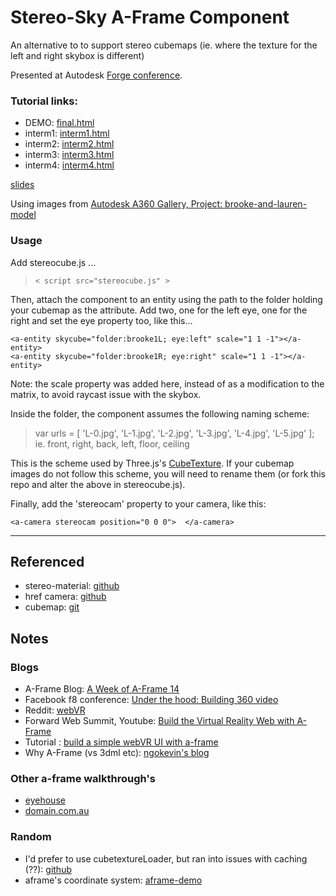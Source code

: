 # Stereo-Sky A-Frame Component 
An alternative to <a-sky> to support stereo cubemaps (ie. where the texture for the left and right skybox is different) 

Presented at Autodesk [Forge conference](forge.autodesk.com/).
 

### Tutorial links:

- DEMO: [final.html](http://cardboard.autodesk.com/aframe/final.html)
- interm1: [interm1.html](http://cardboard.autodesk.com/aframe/interm1.html)
- interm2: [interm2.html](http://cardboard.autodesk.com/aframe/interm2.html)
- interm3: [interm3.html](http://cardboard.autodesk.com/aframe/interm3.html)
- interm4: [interm4.html](http://cardboard.autodesk.com/aframe/interm4.html)

[slides](https://docs.google.com/presentation/d/1Mmb74lq3e8XI8BqfiOvzPpjZgy6IVfmvcqnFlVCnHjs/edit?usp=sharing)

Using images from [Autodesk A360 Gallery, Project: brooke-and-lauren-model](https://gallery.autodesk.com/a360rendering/projects/44243/brooke-and-lauren-model)


### Usage
Add stereocube.js ...
>` < script src="stereocube.js" > `

Then, attach the component to an entity using the path to the folder holding your cubemap as the attribute.
Add two, one for the left eye, one for the right and set the eye property too, like this...

    <a-entity skycube="folder:brooke1L; eye:left" scale="1 1 -1"></a-entity>
    <a-entity skycube="folder:brooke1R; eye:right" scale="1 1 -1"></a-entity>

Note: the scale property was added here, instead of as a modification to the matrix, to avoid raycast issue with the skybox.

Inside the folder, the component assumes the following naming scheme:
> var urls = [
    'L-0.jpg',
    'L-1.jpg',
    'L-2.jpg',
    'L-3.jpg',
    'L-4.jpg',
    'L-5.jpg' ];  
     ie. front, right, back, left, floor, ceiling


This is the scheme used by Three.js's [CubeTexture](http://threejs.org/docs/index.html#Reference/Textures/CubeTexture). If your cubemap images do not follow this scheme, you will need to rename them (or fork this repo and alter the above in stereocube.js).

Finally, add the 'stereocam' property to your camera, like this:

` <a-camera stereocam position="0 0 0">  </a-camera>
`

---


## Referenced

- stereo-material: [github](https://github.com/oscarmarinmiro/aframe-stereo-component)
- href camera: [github](https://github.com/gasolin/aframe-href-component/blob/master/index.js)
- cubemap: [git](https://rawgit.com/bryik/aframe-cubemap-component/master/dist/aframe-cubemap-component.js)







## Notes
### Blogs
- A-Frame Blog: [A Week of A-Frame 14](https://aframe.io/blog/awoa-14/)
- Facebook f8 conference: [Under the hood: Building 360 video](https://code.facebook.com/posts/1638767863078802/under-the-hood-building-360-video/)
- Reddit: [webVR](https://www.reddit.com/r/WebVR/?count=75&after=t3_49i31t)
- Forward Web Summit, Youtube: [Build the Virtual Reality Web with A-Frame](https://www.youtube.com/watch?v=f2pu-oMspLs)
- Tutorial : [build a simple webVR UI with a-frame](https://blog.neondaylight.com/build-a-simple-web-vr-ui-with-a-frame-a17a2d5b484#.lop1nfiy3)
- Why A-Frame (vs 3dml etc): [ngokevin's blog](http://ngokevin.com/blog/aframe-vs-3dml/)



### Other a-frame walkthrough's
- [eyehouse](http://www.eyehouse.co/live/eye_objects/eo415279883198#)
- [domain.com.au](http://domain-vr.herokuapp.com/)


### Random

- I'd prefer to use cubetextureLoader, but ran into issues with caching (??): [github](https://github.com/aframevr/aframe/commit/69cf2fa32da5f7bf7e55641937a27fac6dfe8d2b)
- aframe's coordinate system: [aframe-demo](http://www.wsundine.com/a-frame/positioning)



